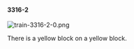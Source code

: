 #### 3316-2
![train-3316-2-0.png](https://github.com/lil-lab/nlvr/raw/master/nlvr/train/images/57/train-3316-2-0.png "train-3316-2-0.png")

There is a yellow block on a yellow block.